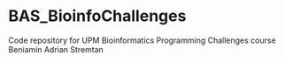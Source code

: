 # BAS_BioinfoChallenges
Code repository for UPM Bioinformatics Programming Challenges course Beniamin Adrian Stremtan
